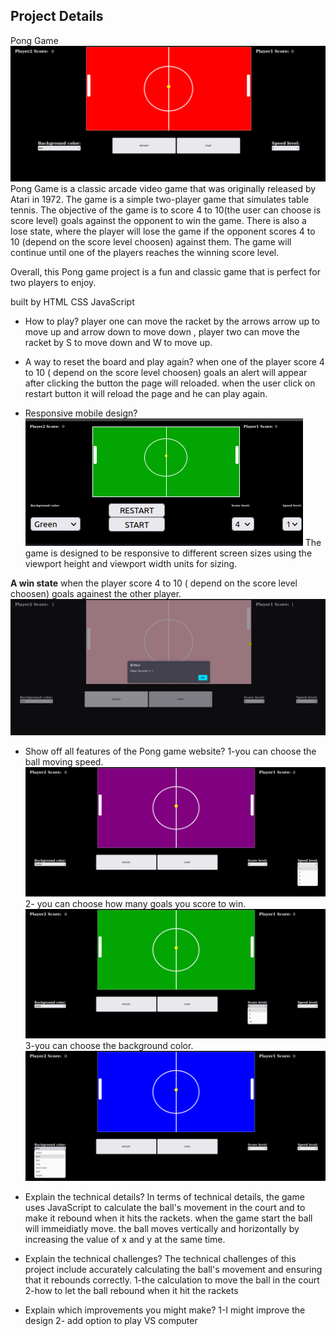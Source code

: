 ## Project Details

Pong Game
![Alt text](<Screenshot from 2023-07-12 16-11-36.png>)
Pong Game is a classic arcade video game that was originally released by Atari in 1972. The game is a simple two-player game that simulates table tennis. The objective of the game is to score 4 to 10(the user can choose is score level) goals against the opponent to win the game. There is also a lose state, where the player will lose the game if the opponent scores 4 to 10 (depend on the score level choosen) against them. The game will continue until one of the players reaches the winning score level.

Overall, this Pong game project is a fun and classic game that is perfect for two players to enjoy.

built by
HTML
CSS
JavaScript

- How to play?
  player one can move the racket by the arrows arrow up to move up and arrow down to move down , player two can move the racket by S to move down and W to move up.

- A way to reset the board and play again?
  when one of the player score 4 to 10 ( depend on the score level choosen) goals an alert will appear after clicking the button the page will reloaded.
  when the user click on restart button it will reload the page and he can play again.

- Responsive mobile design?
  ![Alt text](<Screenshot from 2023-07-13 09-58-58.png>)
  The game is designed to be responsive to different screen sizes using the viewport height and viewport width units for sizing.

**A win state** when the player score 4 to 10 ( depend on the score level choosen) goals againest the other player.
![Alt text](<Screenshot from 2023-07-12 16-48-49.png>)

- Show off all features of the Pong game website?
  1-you can choose the ball moving speed.
  ![Alt text](<Screenshot from 2023-07-12 16-48-00.png>)
  2- you can choose how many goals you score to win.
  ![Alt text](<Screenshot from 2023-07-12 16-47-42.png>)
  3-you can choose the background color.
  ![Alt text](<Screenshot from 2023-07-12 16-44-32.png>)

- Explain the technical details?
  In terms of technical details, the game uses JavaScript to calculate the ball's movement in the court and to make it rebound when it hits the rackets.
  when the game start the ball will immeidiatly move.
  the ball moves vertically and horizontally by increasing the value of x and y at the same time.

- Explain the technical challenges?
  The technical challenges of this project include accurately calculating the ball's movement and ensuring that it rebounds correctly.
  1-the calculation to move the ball in the court
  2-how to let the ball rebound when it hit the rackets

- Explain which improvements you might make?
  1-I might improve the design
  2- add option to play VS computer
